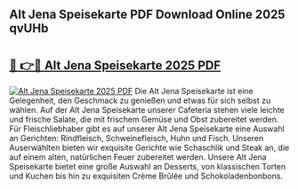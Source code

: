 ## Alt Jena Speisekarte PDF Download Online 2025 qvUHb

# <h2><a href="http://gce7jx.nevu.top/?p=Alt+Jena+Speisekarte">🔗 👉🔴 Alt Jena Speisekarte 2025 PDF</a></h2>

[![Alt Jena Speisekarte 2025 PDF](https://i.imgur.com/dBaPXMq.png)](http://gce7jx.nevu.top/?p=Alt+Jena+Speisekarte)
Die Alt Jena Speisekarte ist eine Gelegenheit, den Geschmack zu genießen und etwas für sich selbst zu wählen. Auf der Alt Jena Speisekarte unserer Cafeteria stehen viele leichte und frische Salate, die mit frischem Gemüse und Obst zubereitet werden. Für Fleischliebhaber gibt es auf unserer Alt Jena Speisekarte eine Auswahl an Gerichten: Rindfleisch, Schweinefleisch, Huhn und Fisch. Unseren Auserwählten bieten wir exquisite Gerichte wie Schaschlik und Steak an, die auf einem alten, natürlichen Feuer zubereitet werden. Unsere Alt Jena Speisekarte bietet eine große Auswahl an Desserts, von klassischen Torten und Kuchen bis hin zu exquisiten Crème Brûlée und Schokoladenbonbons.
